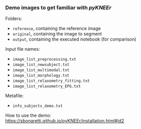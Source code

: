 ### Demo images to get familiar with *pyKNEEr*

Folders:  
- `reference`, containing the reference image 
- `original`, containing the image to segment
- `output`, containing the executed notebook (for comparison)

Input file names: 
- `image_list_preprocessing.txt`  
- `image_list_newsubject.txt`  
- `image_list_multimodal.txt`   
- `image_list_morphology.txt`  
- `image_list_relaxometry_fitting.txt`  
- `image_list_relaxometry_EPG.txt`  

Metafile:  
- `info_subjects_demo.txt`

How to use the demo: https://sbonaretti.github.io/pyKNEEr/installation.html#id2
